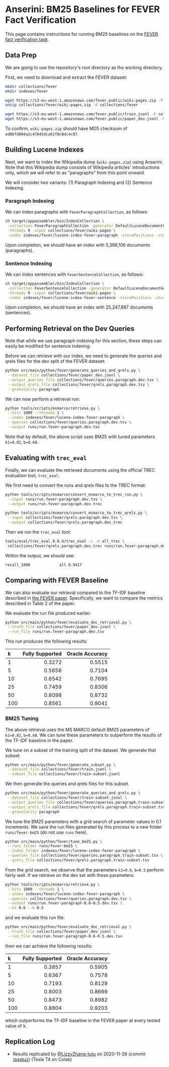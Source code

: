# Anserini: BM25 Baselines for FEVER Fact Verification

This page contains instructions for running BM25 baselines on the [FEVER fact verification task](https://fever.ai/).

## Data Prep

We are going to use the repository's root directory as the working directory.

First, we need to download and extract the FEVER dataset:

```bash
mkdir collections/fever
mkdir indexes/fever

wget https://s3-eu-west-1.amazonaws.com/fever.public/wiki-pages.zip -P collections/fever
unzip collections/fever/wiki-pages.zip -d collections/fever

wget https://s3-eu-west-1.amazonaws.com/fever.public/train.jsonl -P collections/fever
wget https://s3-eu-west-1.amazonaws.com/fever.public/paper_dev.jsonl -P collections/fever
```

To confirm, `wiki-pages.zip` should have MD5 checksum of `ed8bfd894a2c47045dca61f0c8dc4c07`.

## Building Lucene Indexes

Next, we want to index the Wikipedia dump (`wiki-pages.zip`) using Anserini. Note that this Wikipedia dump consists of Wikipedia articles' introductions only, which we will refer to as "paragraphs" from this point onward.

We will consider two variants: (1) Paragraph Indexing and (2) Sentence Indexing.

### Paragraph Indexing

We can index paragraphs with `FeverParagraphCollection`, as follows:

```bash
sh target/appassembler/bin/IndexCollection \
 -collection FeverParagraphCollection -generator DefaultLuceneDocumentGenerator \
 -threads 9 -input collections/fever/wiki-pages \
 -index indexes/fever/lucene-index-fever-paragraph -storePositions -storeDocvectors -storeRaw 
```

Upon completion, we should have an index with 5,396,106 documents (paragraphs).

### Sentence Indexing

We can index sentences with `FeverSentenceCollection`, as follows:

```bash
sh target/appassembler/bin/IndexCollection \
 -collection FeverSentenceCollection -generator DefaultLuceneDocumentGenerator \
 -threads 9 -input collections/fever/wiki-pages \
 -index indexes/fever/lucene-index-fever-sentence -storePositions -storeDocvectors -storeRaw 
```

Upon completion, we should have an index with 25,247,887 documents (sentences).

## Performing Retrieval on the Dev Queries

Note that while we use paragraph indexing for this section, these steps can easily be modified for sentence indexing.

Before we can retrieve with our index, we need to generate the queries and qrels files for the dev split of the FEVER dataset:

```bash
python src/main/python/fever/generate_queries_and_qrels.py \
 --dataset_file collections/fever/paper_dev.jsonl \
 --output_queries_file collections/fever/queries.paragraph.dev.tsv \
 --output_qrels_file collections/fever/qrels.paragraph.dev.tsv \
 --granularity paragraph
```

We can now perform a retrieval run:

```bash
python tools/scripts/msmarco/retrieve.py \
 --hits 1000 --threads 1 \
 --index indexes/fever/lucene-index-fever-paragraph \
 --queries collections/fever/queries.paragraph.dev.tsv \
 --output runs/run.fever-paragraph.dev.tsv
```

Note that by default, the above script uses BM25 with tuned parameters `k1=0.82`, `b=0.68`.

## Evaluating with `trec_eval`

Finally, we can evaluate the retrieved documents using the official TREC evaluation tool, `trec_eval`.

We first need to convert the runs and qrels files to the TREC format:

```bash
python tools/scripts/msmarco/convert_msmarco_to_trec_run.py \
 --input runs/run.fever-paragraph.dev.tsv \
 --output runs/run.fever-paragraph.dev.trec

python tools/scripts/msmarco/convert_msmarco_to_trec_qrels.py \
 --input collections/fever/qrels.paragraph.dev.tsv \
 --output collections/fever/qrels.paragraph.dev.trec
```

Then we run the `trec_eval` tool:

```bash
tools/eval/trec_eval.9.0.4/trec_eval -c -m all_trec \
 collections/fever/qrels.paragraph.dev.trec runs/run.fever-paragraph.dev.trec
```

Within the output, we should see:

```
recall_1000           	all	0.9417
```

## Comparing with FEVER Baseline

We can also evaluate our retrieval compared to the TF-IDF baseline described in [the FEVER paper](https://www.aclweb.org/anthology/N18-1074.pdf). Specifically, we want to compare the metrics described in Table 2 of the paper.

We evaluate the run file produced earlier:

```bash
python src/main/python/fever/evaluate_doc_retrieval.py \
 --truth_file collections/fever/paper_dev.jsonl \
 --run_file runs/run.fever-paragraph.dev.tsv
```

This run produces the following results:

| k   | Fully Supported | Oracle Accuracy |
|:----|----------------:|----------------:|
| 1   | 0.3272          | 0.5515          |
| 5   | 0.5656          | 0.7104          |
| 10  |	0.6542          | 0.7695          |
| 25  |	0.7459          | 0.8306          |
| 50  |	0.8098          | 0.8732          |
| 100 |	0.8561          | 0.9041          |

### BM25 Tuning

The above retrieval uses the MS MARCO default BM25 parameters of `k1=0.82`, `b=0.68`. We can tune these parameters to outperform the results of the TF-IDF baseline in the paper.

We tune on a subset of the training split of the dataset. We generate that subset:

```bash
python src/main/python/fever/generate_subset.py \
 --dataset_file collections/fever/train.jsonl \
 --subset_file collections/fever/train-subset.jsonl
```

We then generate the queries and qrels files for this subset.

```bash
python src/main/python/fever/generate_queries_and_qrels.py \
 --dataset_file collections/fever/train-subset.jsonl \
 --output_queries_file collections/fever/queries.paragraph.train-subset.tsv \
 --output_qrels_file collections/fever/qrels.paragraph.train-subset.tsv \
 --granularity paragraph
```

We tune the BM25 parameters with a grid search of parameter values in 0.1 increments. We save the run files generated by this process to a new folder `runs/fever-bm25` (do not use `runs` here).

```bash
python src/main/python/fever/tune_bm25.py \
 --runs_folder runs/fever-bm25 \
 --index_folder indexes/fever/lucene-index-fever-paragraph \
 --queries_file collections/fever/queries.paragraph.train-subset.tsv \
 --qrels_file collections/fever/qrels.paragraph.train-subset.tsv
```

From the grid search, we observe that the parameters `k1=0.6`, `b=0.5` perform fairly well. If we retrieve on the dev set with these parameters:

```bash
python tools/scripts/msmarco/retrieve.py \
 --hits 1000 --threads 1 \
 --index indexes/fever/lucene-index-fever-paragraph \
 --queries collections/fever/queries.paragraph.dev.tsv \
 --output runs/run.fever-paragraph-0.6-0.5.dev.tsv \
 --k1 0.6 --b 0.5
```

and we evaluate this run file:

```bash
python src/main/python/fever/evaluate_doc_retrieval.py \
 --truth_file collections/fever/paper_dev.jsonl \
 --run_file runs/run.fever-paragraph-0.6-0.5.dev.tsv
```

then we can achieve the following results:

| k   | Fully Supported | Oracle Accuracy |
|:----|----------------:|----------------:|
| 1   | 0.3857          | 0.5905          |
| 5   | 0.6367          | 0.7578          |
| 10  | 0.7193          | 0.8129          |
| 25  | 0.8003          | 0.8669          |
| 50  | 0.8473          | 0.8982          |
| 100 | 0.8804          | 0.9203          |

which outperforms the TF-IDF baseline in the FEVER paper at every tested value of k.

## Replication Log
+ Results replicated by [@LizzyZhang-tutu](https://github.com/LizzyZhang-tutu) on 2020-11-26 (commit [`1b4d0a2`](https://github.com/castorini/anserini/commit/1b4d0a29879a867ca5d1f003f924acc3279455ba)) (Tesla T4 on Colab)
